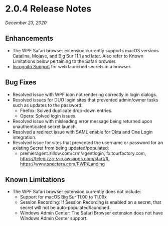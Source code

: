[title]: # (2.0.4 Release)
[tags]: # (web password filler)
[priority]: # (39991)
# 2.0.4 Release Notes

_December 23, 2020_

## Enhancements

* The WPF Safari browser extension currently supports macOS versions Catalina, Mojave, and Big Sur 11.1 and later. Also refer to Known Limitations below pertaining to the Safari browser.
* [Incognito Support](../using-wpf/incognito-support.md) for web launched secrets in a browser.

## Bug Fixes

* Resolved issue with WPF icon not rendering correctly in login dialogs.
* Resolved issues for DUO login sites that prevented admin/owner tasks such as updates to the password:
  * Firefox: Solved duplicate drop-down entries.
  * Opera: Solved login issues.
* Resolved issue with misleading error message being returned upon unauthenticated secret launch.
* Resolved a redirect issue with SAML enable for Okta and One Login integration.
* Resolved issue for sites that prevented the username or password for an existing Secret from being updated/populated:
  * premieragent.zillow.com/crm/agentlogin, fx.tourfactory.com, https://telepizza-sso.awsapps.com/start/#, https://www.spectera.com/PWP/Landing

## Known Limitations

* The WPF Safari browser extension currently does not include:
  * Support for macOS Big Sur 11.00 to 11.09x
  * Session Recording:  If Session Recording is enabled on a secret, that secret will not be auto-populated/launched.
  * Windows Admin Center: The Safari Browser extension does not have Windows Admin Center support.
